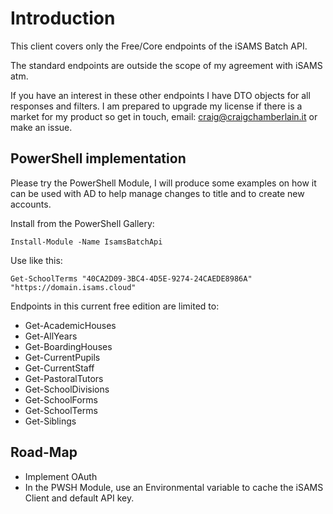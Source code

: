 # Introduction 
This client covers only the Free/Core endpoints of the iSAMS Batch API.

The standard endpoints are outside the scope of my agreement with iSAMS atm.

If you have an interest in these other endpoints I have DTO objects for all responses and filters.  I am prepared to upgrade my license if there is a market for my product so get in touch, email: craig@craigchamberlain.it or make an issue.


## PowerShell implementation

Please try the PowerShell Module, I will produce some examples on how it can be used with AD to help manage changes to title and to create new accounts.

Install from the PowerShell Gallery:

    Install-Module -Name IsamsBatchApi

Use like this:

    Get-SchoolTerms "40CA2D09-3BC4-4D5E-9274-24CAEDE8986A" "https://domain.isams.cloud" 

Endpoints in this current free edition are limited to:
  - Get-AcademicHouses
  - Get-AllYears
  - Get-BoardingHouses
  - Get-CurrentPupils
  - Get-CurrentStaff
  - Get-PastoralTutors
  - Get-SchoolDivisions
  - Get-SchoolForms
  - Get-SchoolTerms
  - Get-Siblings

## Road-Map

- Implement OAuth
- In the PWSH Module, use an Environmental variable to cache the iSAMS Client and default API key.  
